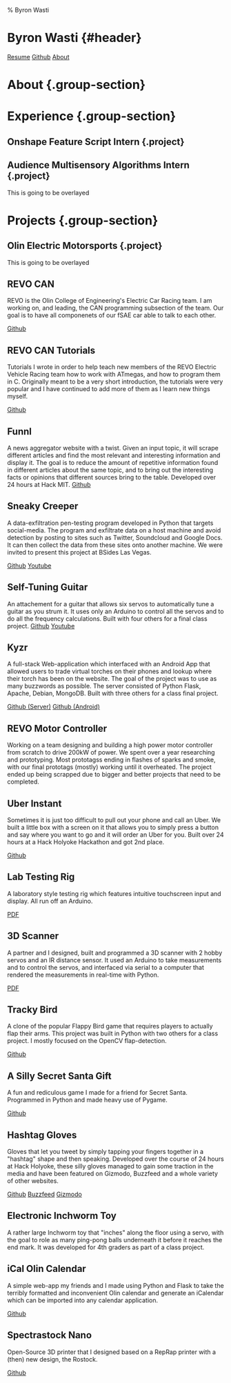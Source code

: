 % Byron Wasti

# Byron Wasti {#header}
[Resume](resume.pdf)
[Github](github.com)
[About](test)

# About {.group-section}

# Experience {.group-section}
## Onshape Feature Script Intern {.project}

## Audience Multisensory Algorithms Intern {.project}
This is going to be overlayed

# Projects {.group-section}

## Olin Electric Motorsports {.project}
This is going to be overlayed

## REVO CAN
REVO is the Olin College of Engineering's Electric Car Racing team. I am working on, and leading, the CAN programming subsection of the team. Our goal is to have all componenets of our fSAE car able to talk to each other.

[Github](https://github.com/OlinREVO/CAN_2015-2016)

## REVO CAN Tutorials
Tutorials I wrote in order to help teach new members of the REVO Electric Vehicle Racing team how to work with ATmegas, and how to program them in C. Originally meant to be a very short introduction, the tutorials were very popular and I have continued to add more of them as I learn new things myself.

[Github](https://github.com/OlinREVO/CAN_101)

## Funnl
A news aggregator website with a twist. Given an input topic, it will scrape different articles and find the most relevant and interesting information and display it. The goal is to reduce the amount of repetitive information found in different articles about the same topic, and to bring out the interesting facts or opinions that different sources bring to the table. Developed over 24 hours at Hack MIT.
[Github](https://github.com/segerphilip/HackMIT2015)

## Sneaky Creeper
A data-exfiltration pen-testing program developed in Python that targets social-media. The program and exfiltrate data on a host machine and avoid detection by posting to sites such as Twitter, Soundcloud and Google Docs. It can then collect the data from these sites onto another machine. We were invited to present this project at BSides Las Vegas.

[Github](https://github.com/DakotaNelson/sneaky-creeper) [Youtube](https://www.youtube.com/watch?v=tLkQH-ev2iw)

## Self-Tuning Guitar
An attachement for a guitar that allows six servos to automatically tune a guitar as you strum it. It uses only an Arduino to control all the servos and to do all the frequency calculations. Built with four others for a final class project.
[Github](https://github.com/byronwasti/GuitarTuner) [Youtube](https://www.youtube.com/watch?v=0Qnqk1TWHH4)

## Kyzr
A full-stack Web-application which interfaced with an Android App that allowed users to trade virtual torches on their phones and lookup where their torch has been on the website. The goal of the project was to use as many buzzwords as possible. The server consisted of Python Flask, Apache, Debian, MongoDB. Built with three others for a class final project.

[Github (Server)](https://github.com/byronwasti/Kyzr-Server) [Github (Android)](https://github.com/phuston/Kyzr)

## REVO Motor Controller
Working on a team designing and building a high power motor controller from scratch to drive 200kW of power. We spent over a year researching and prototyping. Most prototagss ending in flashes of sparks and smoke, with our final prototags (mostly) working until it overheated. The project ended up being scrapped due to bigger and better projects that need to be completed.


## Uber Instant
Sometimes it is just too difficult to pull out your phone and call an Uber. We built a little box with a screen on it that allows you to simply press a button and say where you want to go and it will order an Uber for you. Built over 24 hours at a Hack Holyoke Hackathon and got 2nd place.

[Github](https://github.com/segerphilip/UberInstant)

## Lab Testing Rig
A laboratory style testing rig which features intuitive touchscreen input and display. All run off an Arduino.

[PDF](../pdfs/POE_lab_3.pdf)

## 3D Scanner
A partner and I designed, built and programmed a 3D scanner with 2 hobby servos and an IR distance sensor. It used an Arduino to take measurements and to control the servos, and interfaced via serial to a computer that rendered the measurements in real-time with Python.

[PDF](../pdfs/POE_lab_2.pdf)

## Tracky Bird
A clone of the popular Flappy Bird game that requires players to actually flap their arms. This project was built in Python with two others for a class project. I mostly focused on the OpenCV flap-detection.

[Github](https://github.com/byronwasti/TrackyBird)

## A Silly Secret Santa Gift
A fun and rediculous game I made for a friend for Secret Santa. Programmed in Python and made heavy use of Pygame.

[Github](https://github.com/byronwasti/SillyGame)

## Hashtag Gloves
Gloves that let you tweet by simply tapping your fingers together in a "hashtag" shape and then speaking. Developed over the course of 24 hours at Hack Holyoke, these silly gloves managed to gain some traction in the media and have been featured on Gizmodo, Buzzfeed and a whole variety of other websites.

[Github](https://github.com/byronwasti/HastagGlove) [Buzzfeed](http://www.buzzfeed.com/juliegerstein/these-colllege-kids-made-gloves-thatll-tweet-for-you#.thNnLnYjPl) [Gizmodo](http://gizmodo.com/hashtag-gloves-1666133010)

## Electronic Inchworm Toy
A rather large Inchworm toy that "inches" along the floor using a servo, with the goal to role as many ping-pong balls underneath it before it reaches the end mark. It was developed for 4th graders as part of a class project.

## iCal Olin Calendar
A simple web-app my friends and I made using Python and Flask to take the terribly formatted and inconvenient Olin calendar and generate an iCalendar which can be imported into any calendar application.

[Github](https://github.com/byronwasti/iCalOlin)

## Spectrastock Nano
Open-Source 3D printer that I designed based on a RepRap printer with a (then) new design, the Rostock.

[Github](https://github.com/byronwasti/Spectrastock-Nano)

